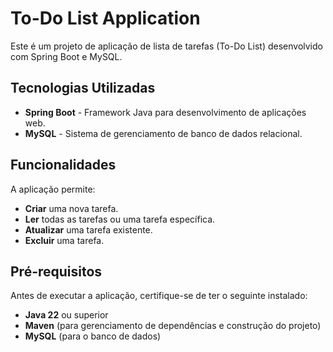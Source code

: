 # To-Do List Application

Este é um projeto de aplicação de lista de tarefas (To-Do List) desenvolvido com Spring Boot e MySQL.

## Tecnologias Utilizadas

- **Spring Boot** - Framework Java para desenvolvimento de aplicações web.
- **MySQL** - Sistema de gerenciamento de banco de dados relacional.

## Funcionalidades

A aplicação permite:
- **Criar** uma nova tarefa.
- **Ler** todas as tarefas ou uma tarefa específica.
- **Atualizar** uma tarefa existente.
- **Excluir** uma tarefa.

## Pré-requisitos

Antes de executar a aplicação, certifique-se de ter o seguinte instalado:

- **Java 22** ou superior
- **Maven** (para gerenciamento de dependências e construção do projeto)
- **MySQL** (para o banco de dados)
